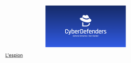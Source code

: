 <p align="center">
    <img src="./Assets/cyberdefenders_og.png" width="50%" height="50%">
</p>  

[L'espion](https://github.com/AKROM-A/Defensive_Security/tree/main/CyberDefenders/Assets/Lespion)